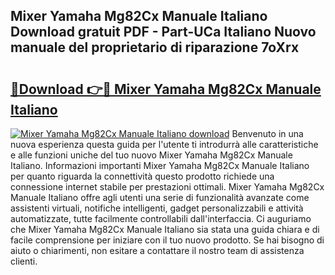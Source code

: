 ## Mixer Yamaha Mg82Cx Manuale Italiano Download gratuit PDF - Part-UCa Italiano Nuovo manuale del proprietario di riparazione 7oXrx

# <h2><a href="http://dff1978.blite.top/?on=Mixer+Yamaha+Mg82Cx+Manuale+Italiano">🔗Download 👉🔴 Mixer Yamaha Mg82Cx Manuale Italiano</a></h2>

[![Mixer Yamaha Mg82Cx Manuale Italiano download](https://i.imgur.com/lujVjoI.png)](http://dff1978.blite.top/?on=Mixer+Yamaha+Mg82Cx+Manuale+Italiano)
Benvenuto in una nuova esperienza questa guida per l'utente ti introdurrà alle caratteristiche e alle funzioni uniche del tuo nuovo Mixer Yamaha Mg82Cx Manuale Italiano. Informazioni importanti Mixer Yamaha Mg82Cx Manuale Italiano per quanto riguarda la connettività questo prodotto richiede una connessione internet stabile per prestazioni ottimali. Mixer Yamaha Mg82Cx Manuale Italiano offre agli utenti una serie di funzionalità avanzate come assistenti virtuali, notifiche intelligenti, gadget personalizzabili e attività automatizzate, tutte facilmente controllabili dall'interfaccia. Ci auguriamo che Mixer Yamaha Mg82Cx Manuale Italiano sia stata una guida chiara e di facile comprensione per iniziare con il tuo nuovo prodotto. Se hai bisogno di aiuto o chiarimenti, non esitare a contattare il nostro team di assistenza clienti.

